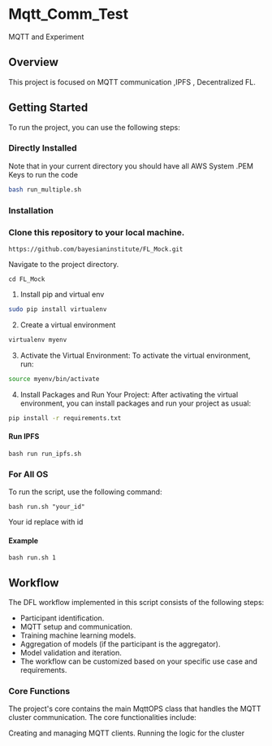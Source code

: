 # Mqtt_Comm_Test

MQTT and Experiment

## Overview

This project is focused on MQTT communication ,IPFS , Decentralized FL.

## Getting Started

To run the project, you can use the following steps:

### Directly Installed

Note that in your current directory you should have all AWS System .PEM Keys to run the code

```bash
bash run_multiple.sh
```

### Installation

### Clone this repository to your local machine.

```
https://github.com/bayesianinstitute/FL_Mock.git
```

Navigate to the project directory.

```
cd FL_Mock
```

1. Install pip and virtual env

```bash
sudo pip install virtualenv
```

2. Create a virtual environment

```bash
virtualenv myenv
```

3. Activate the Virtual Environment:
   To activate the virtual environment, run:

```bash
source myenv/bin/activate
```

4. Install Packages and Run Your Project:
   After activating the virtual environment, you can install packages and run your project as usual:

```bash
pip install -r requirements.txt
```

#### Run IPFS

```
bash run run_ipfs.sh
```

### For All OS

To run the script, use the following command:

```
bash run.sh "your_id"
```
Your id replace with id 

#### Example


```
bash run.sh 1
```

## Workflow

The DFL workflow implemented in this script consists of the following steps:

- Participant identification.
- MQTT setup and communication.
- Training machine learning models.
- Aggregation of models (if the participant is the aggregator).
- Model validation and iteration.
- The workflow can be customized based on your specific use case and requirements.

### Core Functions

The project's core contains the main MqttOPS class that handles the MQTT cluster communication. The core functionalities include:

Creating and managing MQTT clients.
Running the logic for the cluster
